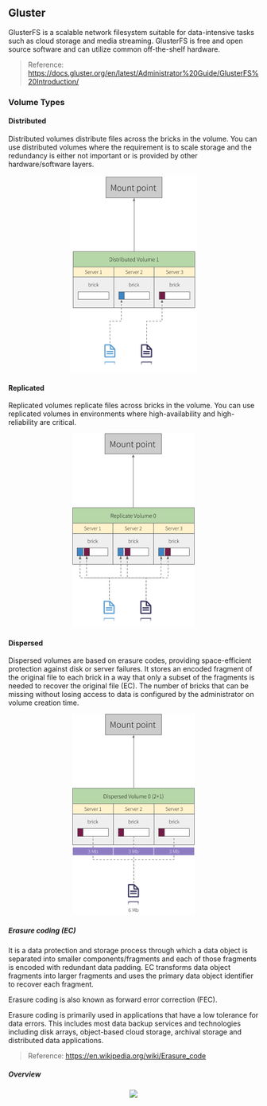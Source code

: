 ## Gluster

GlusterFS is a scalable network filesystem suitable for data-intensive tasks such as cloud storage and media streaming. GlusterFS is free and open source software and can utilize common off-the-shelf hardware.
> Reference: https://docs.gluster.org/en/latest/Administrator%20Guide/GlusterFS%20Introduction/

### Volume Types

#### Distributed

Distributed volumes distribute files across the bricks in the volume. You can use distributed volumes where the requirement is to scale storage and the redundancy is either not important or is provided by other hardware/software layers.

<p align="center">
  <img src="images/gluster-distributed.png">
</p>

#### Replicated

Replicated volumes replicate files across bricks in the volume. You can use replicated volumes in environments where high-availability and high-reliability are critical.

<p align="center">
  <img src="images/gluster-replicated.png">
</p>

#### Dispersed

Dispersed volumes are based on erasure codes, providing space-efficient protection against disk or server failures. It stores an encoded fragment of the original file to each brick in a way that only a subset of the fragments is needed to recover the original file (EC). The number of bricks that can be missing without losing access to data is configured by the administrator on volume creation time.

<p align="center">
  <img src="images/gluster-dispersed.png">
</p>

##### Erasure coding (EC)

It is a data protection and storage process through which a data object is separated into smaller components/fragments and each of those fragments is encoded with redundant data padding. EC transforms data object fragments into larger fragments and uses the primary data object identifier to recover each fragment.

Erasure coding is also known as forward error correction (FEC).

Erasure coding is primarily used in applications that have a low tolerance for data errors. This includes most data backup services and technologies including disk arrays, object-based cloud storage, archival storage and distributed data applications.

> Reference: https://en.wikipedia.org/wiki/Erasure_code

##### Overview

<p align="center">
  <img src="images/gluster-ec.gif">
</p>

